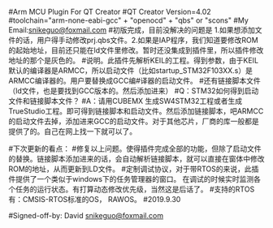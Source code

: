 #Arm MCU Plugin For QT Creator
#QT Creator Version=4.02
#toolchain="arm-none-eabi-gcc" + "openocd" + "qbs" or "scons"
#My Email:snikeguo@foxmail.com
#初版完成，目前没解决的问题是 1.如果想添加文件的话，用户得手动修改prj.qbs文件。2.如果是IAP程序，我们知道要修改ROM的起始地址，目前还只能在ld文件里修改。暂时还没集成到插件里，所以插件修改地址的那个是灰色的。
#说明。此插件先解析KEIL的工程。得到参数，由于KEIL默认的编译器是ARMCC，所以启动文件（比如startup_STM32F103XX.s）是ARMCC编译器的。用户要替换成GCC编#译器的启动文件。
#还有链接脚本文件（ld文件，也是要找到GCC版本的。然后添加进来）
#Q：STM32如何得到启动文件和链接脚本文件？
#A：请用CUBEMX 生成SW4STM32工程或者生成TrueStudio工程。即可得到链接脚本和启动文件。然后添加链接脚本，吧ARMCC的启动文件去掉，添加进来GCC的启动文件。对于其他芯片，厂商的库一般都是提供了的。自己在网上找一下就可以了。

#下次更新的看点：
#修复以上问题。使得插件完成全部的功能，但除了启动文件的替换。链接脚本添加进来的话，会自动解析链接脚本，就可以直接在窗体中修改ROM的地址，从而更新到LD文件。
#定制调试协议，对于带RTOS的来说，此插件提供了一个类似于windows下的任务管理器的窗口。 在调试的时候实时监测各个任务的运行状态。有打算动态修改优先级，当然这是后话了。
#支持的RTOS有：CMSIS-RTOS标准的OS， RAWOS。
#2019.9.30

#Signed-off-by: David <snikeguo@foxmail.com>


